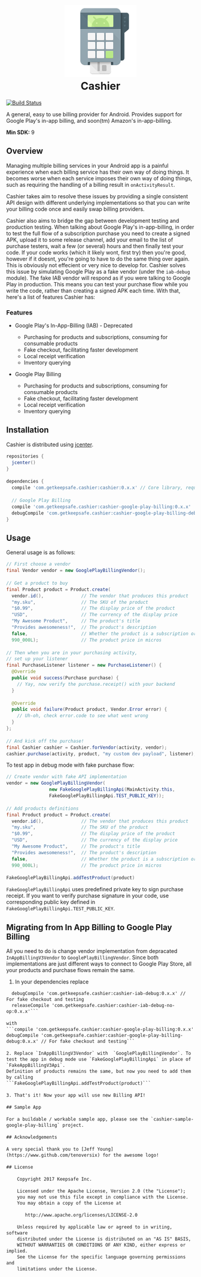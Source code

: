 <h1 align="center">
	<img src=".github/ic_launcher.png" alt="Cashier"><br/>
	Cashier
</h1>

[![Build Status](https://travis-ci.org/KeepSafe/Cashier.svg?branch=master)](https://travis-ci.org/KeepSafe/Cashier)

A general, easy to use billing provider for Android. Provides support for Google Play's in-app billing, and soon(tm) Amazon's in-app-billing.

**Min SDK:** 9

## Overview

Managing multiple billing services in your Android app is a painful experience when each billing service has their own way of doing things. It becomes worse when each service imposes their own way of doing things, such as requiring the handling of a billing result in `onActivityResult`.

Cashier takes aim to resolve these issues by providing a single consistent API design with different underlying implementations so that you can write your billing code once and easily swap billing providers.

Cashier also aims to bridge the gap between development testing and production testing. When talking about Google Play's in-app-billing, in order to test the full flow of a subscription purchase you need to create a signed APK, upload it to some release channel, add your email to the list of purchase testers, wait a few (or several) hours and then finally test your code. If your code works (which it likely wont, first try) then you're good, however if it doesnt, you're going to have to do the same thing over again. This is obviously not effecient or very nice to develop for. Cashier solves this issue by simulating Google Play as a fake vendor (under the `iab-debug` module). The fake IAB vendor will respond as if you were talking to Google Play in production. This means you can test your purchase flow while you write the code, rather than creating a signed APK each time. With that, here's a list of features Cashier has:

### Features

  - Google Play's In-App-Billing (IAB) - Deprecated
    - Purchasing for products and subscriptions, consuming for consumable products
    - Fake checkout, facilitating faster development
    - Local receipt verification
    - Inventory querying

  - Google Play Billing
    - Purchasing for products and subscriptions, consuming for consumable products
    - Fake checkout, facilitating faster development
    - Local receipt verification
    - Inventory querying

## Installation

Cashier is distributed using [jcenter](https://bintray.com/keepsafesoftware/Android/Cashier/view).

```groovy
repositories {
  jcenter()
}

dependencies {
  compile 'com.getkeepsafe.cashier:cashier:0.x.x' // Core library, required

  // Google Play Billing
  compile 'com.getkeepsafe.cashier:cashier-google-play-billing:0.x.x'
  debugCompile 'com.getkeepsafe.cashier:cashier-google-play-billing-debug:0.x.x' // For fake checkout and testing
}
```

## Usage

General usage is as follows:

```java
// First choose a vendor
final Vendor vendor = new GooglePlayBillingVendor();

// Get a product to buy
final Product product = Product.create(
  vendor.id(),              // The vendor that produces this product
  "my.sku",                 // The SKU of the product
  "$0.99",                  // The display price of the product
  "USD",                    // The currency of the display price
  "My Awesome Product",     // The product's title
  "Provides awesomeness!",  // The product's description
  false,                    // Whether the product is a subscription or not (consumable)
  990_000L);                // The product price in micros

// Then when you are in your purchasing activity,
// set up your listener
final PurchaseListener listener = new PurchaseListener() {
  @Override
  public void success(Purchase purchase) {
    // Yay, now verify the purchase.receipt() with your backend
  }

  @Override
  public void failure(Product product, Vendor.Error error) {
    // Uh-oh, check error.code to see what went wrong
  }
};

// And kick off the purchase!
final Cashier cashier = Cashier.forVendor(activity, vendor);
cashier.purchase(activity, product, "my custom dev payload", listener);
```

To test app in debug mode with fake purchase flow:
```java
// Create vendor with fake API implementation
vendor = new GooglePlayBillingVendor(
                new FakeGooglePlayBillingApi(MainActivity.this,
                FakeGooglePlayBillingApi.TEST_PUBLIC_KEY));

// Add products definitions
final Product product = Product.create(
  vendor.id(),              // The vendor that produces this product
  "my.sku",                 // The SKU of the product
  "$0.99",                  // The display price of the product
  "USD",                    // The currency of the display price
  "My Awesome Product",     // The product's title
  "Provides awesomeness!",  // The product's description
  false,                    // Whether the product is a subscription or not (consumable)
  990_000L);                // The product price in micros

FakeGooglePlayBillingApi.addTestProduct(product)
```

```FakeGooglePlayBillingApi``` uses predefined private key to sign purchase receipt.
If you want to verify purchase signature in your code, use corresponding public key defined in
```FakeGooglePlayBillingApi.TEST_PUBLIC_KEY```.

## Migrating from In App Billing to Google Play Billing

All you need to do is change vendor implementation from depracated `InAppBillingV3Vendor` to `GooglePlayBillingVendor`.
Since both implementations are just different ways to connect to Google Play Store, all your products and purchase
flows remain the same.

1. In your dependencies replace
```compile 'com.getkeepsafe.cashier:cashier-iab:0.x.x'
  debugCompile 'com.getkeepsafe.cashier:cashier-iab-debug:0.x.x' // For fake checkout and testing
  releaseCompile 'com.getkeepsafe.cashier:cashier-iab-debug-no-op:0.x.x'```

with
```compile 'com.getkeepsafe.cashier:cashier-google-play-billing:0.x.x'
debugCompile 'com.getkeepsafe.cashier:cashier-google-play-billing-debug:0.x.x' // For fake checkout and testing```

2. Replace `InAppBillingV3Vendor` with  `GooglePlayBillingVendor`. To test the app in debug mode use `FakeGooglePlayBillingApi` in place of `FakeAppBillingV3Api`.
Definition of products remains the same, but now you need to add them by calling
```FakeGooglePlayBillingApi.addTestProduct(product)```

3. That's it! Now your app will use new Billing API!

## Sample App

For a buildable / workable sample app, please see the `cashier-sample-google-play-billing` project.

## Acknowledgements

A very special thank you to [Jeff Young](https://www.github.com/tenoversix) for the awesome logo!

## License

    Copyright 2017 Keepsafe Inc.

    Licensed under the Apache License, Version 2.0 (the "License");
    you may not use this file except in compliance with the License.
    You may obtain a copy of the License at

       http://www.apache.org/licenses/LICENSE-2.0

    Unless required by applicable law or agreed to in writing, software
    distributed under the License is distributed on an "AS IS" BASIS,
    WITHOUT WARRANTIES OR CONDITIONS OF ANY KIND, either express or implied.
    See the License for the specific language governing permissions and
    limitations under the License.
